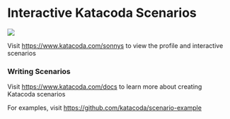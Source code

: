 # Interactive Katacoda Scenarios

[![](http://shields.katacoda.com/katacoda/sonnys/count.svg)](https://www.katacoda.com/sonnys "Get your profile on Katacoda.com")

Visit https://www.katacoda.com/sonnys to view the profile and interactive scenarios

### Writing Scenarios
Visit https://www.katacoda.com/docs to learn more about creating Katacoda scenarios

For examples, visit https://github.com/katacoda/scenario-example
